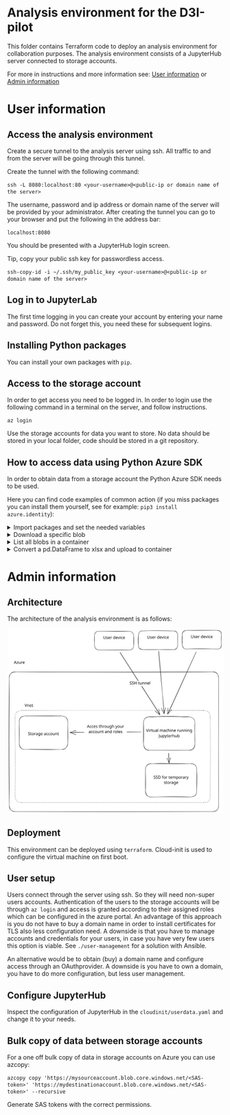 # Analysis environment for the D3I-pilot

This folder contains Terraform code to deploy an analysis environment for collaboration purposes.
The analysis environment consists of a JupyterHub server connected to storage accounts.

For more in instructions and more information see: [User information](#User-information) or [Admin information](#Admin-information)

# User information

## Access the analysis environment

Create a secure tunnel to the analysis server using ssh. All traffic to and from the server will be going through this tunnel.

Create the tunnel with the following command:

```
ssh -L 8080:localhost:80 <your-username>@<public-ip or domain name of the server>
```

The username, password and ip address or domain name of the server will be provided by your administrator. After creating the tunnel you can go to your browser and put the following in the address bar:

```
localhost:8080
```

You should be presented with a JupyterHub login screen.

Tip, copy your public ssh key for passwordless access.

```
ssh-copy-id -i ~/.ssh/my_public_key <your-username>@<public-ip or domain name of the server>
```

## Log in to JupyterLab

The first time logging in you can create your account by entering your name and password. 
Do not forget this, you need these for subsequent logins.

## Installing Python packages

You can install your own packages with `pip`.

## Access to the storage account

In order to get access you need to be logged in. 
In order to login use the following command in a terminal on the server, and follow instructions.

```
az login
```

Use the storage accounts for data you want to store. No data should be stored in your local folder, code should be stored in a git repository.

## How to access data using Python Azure SDK

In order to obtain data from a storage account the Python Azure SDK needs to be used. 

Here you can find code examples of common action (if you miss packages you can install them yourself, see for example: `pip3 install azure.identity`):

<details>
<summary>Import packages and set the needed variables</summary>

```python

from azure.identity import DefaultAzureCredential
from azure.storage.blob import ContainerClient, BlobServiceClient

STORAGE_ACCOUNT = "d3ipilotanalysisserversa"
CONTAINER = "my-test-container"
ACCOUNT_URL = f"https://{STORAGE_ACCOUNT}.blob.core.windows.net"
CREDENTIAL = DefaultAzureCredential()  # make sure you are logged in (az login)
```

</details>

<details>
<summary>Download a specific blob</summary>

```python
filename = "my_file.json"
blob_service_client = BlobServiceClient(ACCOUNT_URL, CREDENTIAL)
blob_client = blob_service_client.get_blob_client(CONTAINER, blob=filename)
blob_data = blob_client.download_blob().readall()
```

</details>

<details>
<summary>List all blobs in a container</summary>

```python
container_client = ContainerClient(ACCOUNT_URL, CONTAINER, credential=CREDENTIAL)
blob_list = container_client.list_blobs()
for blob in blob_list:
    print(blob.name)
```

</details>

<details>
<summary>Convert a pd.DataFrame to xlsx and upload to container</summary>

```python
import io
import pandas as pd

data = [(1, "a"), (2, "b"), (3, "c")]
df = pd.DataFrame(data, columns=["id", "favorite_letter"])

buffer = io.BytesIO()
with pd.ExcelWriter(buffer) as writer:
    df.to_excel(writer)  
    
blob_service_client = BlobServiceClient(ACCOUNT_URL, CREDENTIAL)
blob_client = blob_service_client.get_blob_client(CONTAINER, blob="my_dataset.xlsx")
blob_client.upload_blob(buffer.getvalue(), overwrite=True)
```

</details>

# Admin information

## Architecture

The architecture of the analysis environment is as follows:

<img title="Analysis environment architecture" src="../resources/analysis_environment_arch.svg" width="700">

## Deployment

This environment can be deployed using `terraform`. Cloud-init is used to configure the virtual machine on first boot.

## User setup

Users connect through the server using ssh. So they will need non-super users accounts.
Authentication of the users to the storage accounts will be through `az login` and access is granted according to their assigned roles which can be configured in the azure portal.
An advantage of this approach is you do not have to buy a domain name in order to install certificates for TLS also less configuration need.
A downside is that you have to manage accounts and credentials for your users, in case you have very few users this option is viable. See `./user-management` for a solution with Ansible.

An alternative would be to obtain (buy) a domain name and configure access through an OAuthprovider.
A downside is you have to own a domain, you have to do more configuration, but less user management.

## Configure JupyterHub

Inspect the configuration of JupyterHub in the `cloudinit/userdata.yaml` and change it to your needs.

## Bulk copy of data between storage accounts

For a one off bulk copy of data in storage accounts on Azure you can use azcopy:

```
azcopy copy 'https://mysourceaccount.blob.core.windows.net/<SAS-token>' 'https://mydestinationaccount.blob.core.windows.net/<SAS-token>' --recursive
```

Generate SAS tokens with the correct permissions.

